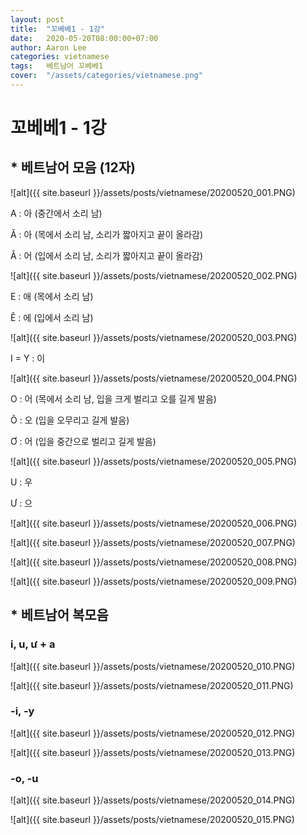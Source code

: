 ```yaml
---
layout: post
title:  "꼬베베1 - 1강"
date:   2020-05-20T08:00:00+07:00
author: Aaron Lee
categories: vietnamese
tags:   베트남어 꼬베베1
cover:  "/assets/categories/vietnamese.png"
---
```


# 꼬베베1 - 1강

## * 베트남어 모음 (12자)

![alt]({{ site.baseurl }}/assets/posts/vietnamese/20200520_001.PNG)

A : 아 (중간에서 소리 남)

Ă : 아 (목에서 소리 남, 소리가 짧아지고 끝이 올라감)

Â : 어 (입에서 소리 남, 소리가 짧아지고 끝이 올라감)

![alt]({{ site.baseurl }}/assets/posts/vietnamese/20200520_002.PNG)

E : 애 (목에서 소리 남)

Ê : 에 (입에서 소리 남)

![alt]({{ site.baseurl }}/assets/posts/vietnamese/20200520_003.PNG)

I = Y : 이

![alt]({{ site.baseurl }}/assets/posts/vietnamese/20200520_004.PNG)

O : 어 (목에서 소리 남, 입을 크게 벌리고 오를 길게 발음)

Ô : 오 (입을 오무리고 길게 발음)

Ơ : 어 (입을 중간으로 벌리고 길게 발음)


![alt]({{ site.baseurl }}/assets/posts/vietnamese/20200520_005.PNG)

U : 우

Ư : 으

![alt]({{ site.baseurl }}/assets/posts/vietnamese/20200520_006.PNG)

![alt]({{ site.baseurl }}/assets/posts/vietnamese/20200520_007.PNG)

![alt]({{ site.baseurl }}/assets/posts/vietnamese/20200520_008.PNG)

![alt]({{ site.baseurl }}/assets/posts/vietnamese/20200520_009.PNG)

## * 베트남어 복모음

### i, u, ư + a

![alt]({{ site.baseurl }}/assets/posts/vietnamese/20200520_010.PNG)

![alt]({{ site.baseurl }}/assets/posts/vietnamese/20200520_011.PNG)

### -i, -y

![alt]({{ site.baseurl }}/assets/posts/vietnamese/20200520_012.PNG)

![alt]({{ site.baseurl }}/assets/posts/vietnamese/20200520_013.PNG)

### -o, -u

![alt]({{ site.baseurl }}/assets/posts/vietnamese/20200520_014.PNG)

![alt]({{ site.baseurl }}/assets/posts/vietnamese/20200520_015.PNG)